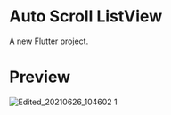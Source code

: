 # Auto Scroll ListView

A new Flutter project.

# Preview
![Edited_20210626_104602 1](https://user-images.githubusercontent.com/76887699/213862704-39286145-c733-4985-ad03-2a1b37b4334a.gif)


